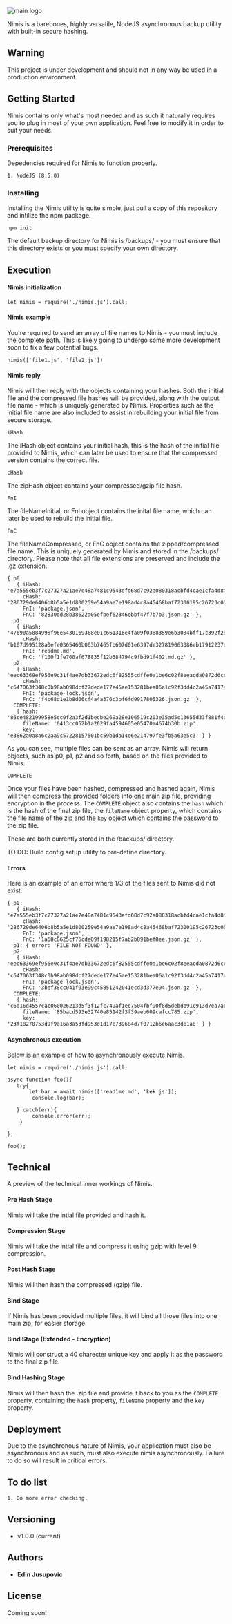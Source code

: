 ![main logo](https://i.imgur.com/5EBJAY7.png?raw=true "Main Logo")

Nimis is a barebones, highly versatile, NodeJS asynchronous backup utility with built-in secure hashing.

## Warning

This project is under development and should not in any way be used in a production environment. 

## Getting Started

Nimis contains only what's most needed and as such it naturally requires you to plug in most of your own application. Feel free to modify it in order to suit your needs. 

### Prerequisites

Depedencies required for Nimis to function properly. 

```
1. NodeJS (8.5.0)
```

### Installing

Installing the Nimis utility is quite simple, just pull a copy of this repository and intilize the npm package.

```
npm init 
```

The default backup directory for Nimis is /backups/ - you must ensure that this directory exists or you must specify your own directory. 

## Execution

#### Nimis initialization

```
let nimis = require('./nimis.js').call; 
```

#### Nimis example

You're required to send an array of file names to Nimis - you must include the complete path. This is likely going to undergo some more development soon to fix a few potential bugs. 

```
nimis(['file1.js', 'file2.js'])
```

#### Nimis reply 
Nimis will then reply with the objects containing your hashes. Both the initial file and the compressed file hashes will be provided, along with the output file name - which is uniquely generated by Nimis. Properties such as the initial file name are also included to assist in rebuilding your initial file from secure storage. 


`iHash`


The iHash object contains your initial hash, this is the hash of the initial file provided to Nimis, which can later be used to ensure that the compressed version contains the correct file. 


`cHash`


The zipHash object contains your compressed/gzip file hash.

`FnI`


The fileNameInitial, or FnI object contains the inital file name, which can later be used to rebuild the initial file. 

`FnC`


The fileNameCompressed, or FnC object contains the zipped/compressed file name. This is uniquely generated by Nimis and stored in the /backups/ directory. Please note that all file extensions are preserved and include the .gz extension. 


```
{ p0: 
   { iHash: 'e7a555eb3f7c27327a21ae7e48a7481c9543efd68d7c92a080318acbfd4cae1cfa4d8fd3bcd05d3e51702f6f68112442a2ace378317cbd394a9a5bbf71714f42',
     cHash: '286729de6406b8b5a5e1d800259e54a9ae7e198ad4c8a45468baf72300195c26723c0505c0a7e682ec8ec8374b8743778c295663a334607521fb76a24c6a6361',
     FnI: 'package.json',
     FnC: '82830dd28b38622a05efbef62346ebbf47f7b7b3.json.gz' },
  p1: 
   { iHash: '47690a5884998f96e5430169368e01c661316e4fa09f0388359e6b3084bff17c392f2872e76378e16ce228e62ec01399e8ed096af67bf5ecdf49198b0e0bb503',
     cHash: 'b167d995128a0efe0365460b063b7465fb607d01e6397de327819063386eb17912237ea086f085277a0991facb03156803e7b6cb3dece58a87c36c30e43395d7',
     FnI: 'readme.md',
     FnC: 'f100f1fe700af678835f12b384794c9fbd91f402.md.gz' },
  p2: 
   { iHash: 'eec63369ef956e9c31f4ae7db33672edc6f82555cdffe0a1be6c02f8eeacda0872d6ccf82cb3f78f4266d33c2be7493d585fe58f2e5db984b8501804d90fe6ef',
     cHash: 'c647063f348c0b98ab098dcf27dede177e45ae153281bea06a1c92f3dd4c2a45a741747fa8c3673c158d5867aed8860c68c11bcf4d5604a119cabafef36a9996',
     FnI: 'package-lock.json',
     FnC: 'f4c68d1e1b8d06cf4a4a376c3bf6fd9917805326.json.gz' },
  COMPLETE: 
   { hash: '86ce482199958e5cc0f2a3f2d1becbe269a28e106519c203e35ad5c13655d33f881f4dedb498481dea9b4ff1b3aa377d2f083210c6cb13a0543c6c0ee90123e1',
     fileName: '0413cc052b1a2629fa4594605e05470a4674b30b.zip',
     key: 'e3862a0a8a6c2aa9c57228157501bc59b1da14e6e214797fe3fb5a63e5c3' } }
```

As you can see, multiple files can be sent as an array. Nimis will return objects, such as p0, p1, p2 and so forth, based on the files provided to Nimis. 


`COMPLETE` 

Once your files have been hashed, compressed and hashed again, Nimis will then compress the provided folders into one main zip file, providing encryption in the process. The `COMPLETE` object also contains the `hash` which is the hash of the final zip file, the `fileName` object property, which contains the file name of the zip and the `key` object which contains the password to the zip file. 

These are both currently stored in the /backups/ directory. 

TO DO: Build config setup utility to pre-define directory. 

#### Errors

Here is an example of an error where 1/3 of the files sent to Nimis did not exist.

```
{ p0: 
   { iHash: 'e7a555eb3f7c27327a21ae7e48a7481c9543efd68d7c92a080318acbfd4cae1cfa4d8fd3bcd05d3e51702f6f68112442a2ace378317cbd394a9a5bbf71714f42',
     cHash: '286729de6406b8b5a5e1d800259e54a9ae7e198ad4c8a45468baf72300195c26723c0505c0a7e682ec8ec8374b8743778c295663a334607521fb76a24c6a6361',
     FnI: 'package.json',
     FnC: '1a68c8625cf76cde09f198215f7ab2b891bef8ee.json.gz' },
  p1: { error: 'FILE NOT FOUND' },
  p2: 
   { iHash: 'eec63369ef956e9c31f4ae7db33672edc6f82555cdffe0a1be6c02f8eeacda0872d6ccf82cb3f78f4266d33c2be7493d585fe58f2e5db984b8501804d90fe6ef',
     cHash: 'c647063f348c0b98ab098dcf27dede177e45ae153281bea06a1c92f3dd4c2a45a741747fa8c3673c158d5867aed8860c68c11bcf4d5604a119cabafef36a9996',
     FnI: 'package-lock.json',
     FnC: '3bef38cc041f93e99c45851242041ecd3d377e94.json.gz' },
  COMPLETE: 
   { hash: 'c6d16d4557cac060026213d5f3f12fc749af1ec7504fbf90f8d5debdb91c913d7ea7a656fea7b6e62660ad391baea1a3036d53da6b2b49d58ac7243d994abfd9',
     fileName: '85bacd593e32740e85142f3f39aeb609cafcc785.zip',
     key: '23f18278753d9f9a16a3a53fd953d1d17e739684d7f0712b6e6aac3de1a8' } }
```


#### Asynchronous execution
Below is an example of how to asynchronously execute Nimis. 

```
let nimis = require('./nimis.js').call; 

async function foo(){
   try{
       let bar = await nimis(['read1me.md', 'kek.js']); 
        console.log(bar);
       
   } catch(err){
        console.error(err);
    } 
    
}; 

foo();
```

## Technical 

A preview of the technical inner workings of Nimis. 

#### Pre Hash Stage 

Nimis will take the intial file provided and hash it. 

#### Compression Stage 

Nimis will take the intial file and compress it using gzip with level 9 compression.

#### Post Hash Stage 

Nimis will then hash the compressed (gzip) file. 

#### Bind Stage 

If Nimis has been provided multiple files, it will bind all those files into one main zip, for easier storage. 

#### Bind Stage (Extended - Encryption)

Nimis will construct a 40 charecter unique key and apply it as the password to the final zip file. 

#### Bind Hashing Stage 

Nimis will then hash the .zip file and provide it back to you as the `COMPLETE` property, containing the `hash` property, `fileName` property and the `key` property. 


## Deployment

Due to the asynchronous nature of Nimis, your application must also be asynchronous and as such, must also execute nimis asynchronously. Failure to do so will result in critical errors. 


## To do list

```
1. Do more error checking. 

```

## Versioning

* v1.0.0 (current) 

## Authors

* **Edin Jusupovic** 


## License

Coming soon!


